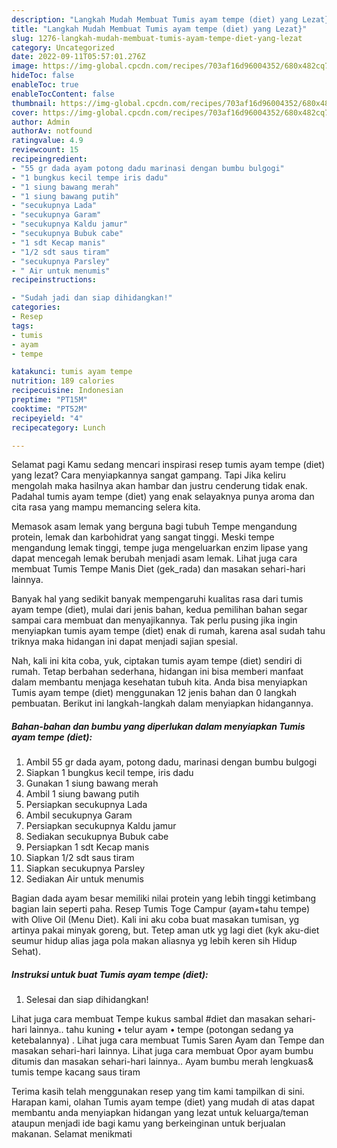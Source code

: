 ```yaml
---
description: "Langkah Mudah Membuat Tumis ayam tempe (diet) yang Lezat}"
title: "Langkah Mudah Membuat Tumis ayam tempe (diet) yang Lezat}"
slug: 1276-langkah-mudah-membuat-tumis-ayam-tempe-diet-yang-lezat
category: Uncategorized
date: 2022-09-11T05:57:01.276Z
image: https://img-global.cpcdn.com/recipes/703af16d96004352/680x482cq70/tumis-ayam-tempe-diet-foto-resep-utama.jpg
hideToc: false
enableToc: true
enableTocContent: false
thumbnail: https://img-global.cpcdn.com/recipes/703af16d96004352/680x482cq70/tumis-ayam-tempe-diet-foto-resep-utama.jpg
cover: https://img-global.cpcdn.com/recipes/703af16d96004352/680x482cq70/tumis-ayam-tempe-diet-foto-resep-utama.jpg
author: Admin
authorAv: notfound
ratingvalue: 4.9
reviewcount: 15
recipeingredient:
- "55 gr dada ayam potong dadu marinasi dengan bumbu bulgogi"
- "1 bungkus kecil tempe iris dadu"
- "1 siung bawang merah"
- "1 siung bawang putih"
- "secukupnya Lada"
- "secukupnya Garam"
- "secukupnya Kaldu jamur"
- "secukupnya Bubuk cabe"
- "1 sdt Kecap manis"
- "1/2 sdt saus tiram"
- "secukupnya Parsley"
- " Air untuk menumis"
recipeinstructions:

- "Sudah jadi dan siap dihidangkan!"
categories:
- Resep
tags:
- tumis
- ayam
- tempe

katakunci: tumis ayam tempe 
nutrition: 189 calories
recipecuisine: Indonesian
preptime: "PT15M"
cooktime: "PT52M"
recipeyield: "4"
recipecategory: Lunch

---
```



Selamat pagi Kamu sedang mencari inspirasi resep tumis ayam tempe (diet) yang lezat? Cara menyiapkannya sangat gampang. Tapi Jika keliru mengolah maka hasilnya akan hambar dan justru cenderung tidak enak. Padahal tumis ayam tempe (diet) yang enak selayaknya punya aroma dan cita rasa yang mampu memancing selera kita.


Memasok asam lemak yang berguna bagi tubuh Tempe mengandung protein, lemak dan karbohidrat yang sangat tinggi. Meski tempe mengandung lemak tinggi, tempe juga mengeluarkan enzim lipase yang dapat mencegah lemak berubah menjadi asam lemak. Lihat juga cara membuat Tumis Tempe Manis Diet (gek_rada) dan masakan sehari-hari lainnya.

Banyak hal yang sedikit banyak mempengaruhi kualitas rasa dari tumis ayam tempe (diet), mulai dari jenis bahan, kedua pemilihan bahan segar sampai cara membuat dan menyajikannya. Tak perlu pusing jika ingin menyiapkan tumis ayam tempe (diet) enak di rumah, karena asal sudah tahu triknya maka hidangan ini dapat menjadi sajian spesial.


Nah, kali ini kita coba, yuk, ciptakan tumis ayam tempe (diet) sendiri di rumah. Tetap berbahan sederhana, hidangan ini bisa memberi manfaat dalam membantu menjaga kesehatan tubuh kita. Anda bisa menyiapkan Tumis ayam tempe (diet) menggunakan 12 jenis bahan dan 0 langkah pembuatan. Berikut ini langkah-langkah dalam menyiapkan hidangannya.

<!--inarticleads1-->

##### Bahan-bahan dan bumbu yang diperlukan dalam menyiapkan Tumis ayam tempe (diet):

1. Ambil 55 gr dada ayam, potong dadu, marinasi dengan bumbu bulgogi
1. Siapkan 1 bungkus kecil tempe, iris dadu
1. Gunakan 1 siung bawang merah
1. Ambil 1 siung bawang putih
1. Persiapkan secukupnya Lada
1. Ambil secukupnya Garam
1. Persiapkan secukupnya Kaldu jamur
1. Sediakan secukupnya Bubuk cabe
1. Persiapkan 1 sdt Kecap manis
1. Siapkan 1/2 sdt saus tiram
1. Siapkan secukupnya Parsley
1. Sediakan  Air untuk menumis


Bagian dada ayam besar memiliki nilai protein yang lebih tinggi ketimbang bagian lain seperti paha. Resep Tumis Toge Campur (ayam+tahu tempe) with Olive Oil (Menu Diet). Kali ini aku coba buat masakan tumisan, yg artinya pakai minyak goreng, but. Tetep aman utk yg lagi diet (kyk aku-diet seumur hidup alias jaga pola makan aliasnya yg lebih keren sih Hidup Sehat). 

<!--inarticleads2-->

##### Instruksi untuk buat Tumis ayam tempe (diet):


1. Selesai dan siap dihidangkan!

Lihat juga cara membuat Tempe kukus sambal #diet dan masakan sehari-hari lainnya.. tahu kuning • telur ayam • tempe (potongan sedang ya ketebalannya) . Lihat juga cara membuat Tumis Saren Ayam dan Tempe dan masakan sehari-hari lainnya. Lihat juga cara membuat Opor ayam bumbu ditumis dan masakan sehari-hari lainnya.. Ayam bumbu merah lengkuas&amp; tumis tempe kacang saus tiram 

Terima kasih telah menggunakan resep yang tim kami tampilkan di sini. Harapan kami, olahan Tumis ayam tempe (diet) yang mudah di atas dapat membantu anda menyiapkan hidangan yang lezat untuk keluarga/teman ataupun menjadi ide bagi kamu yang berkeinginan untuk berjualan makanan. Selamat menikmati
